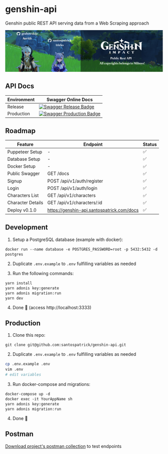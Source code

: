 # genshin-api
Genshin public REST API serving data from a Web Scraping approach

[![Aerith & tricks at Genshin Impact world giving welcome for contributors!](docs/readme.png)](https://genshin-api.santospatrick.com/docs)

## API Docs

| Environment | Swagger Online Docs |
|-------------|---------------------|
| Release     | [![Swagger Release Badge](https://validator.swagger.io/validator?url=https://genshin-api-release.santospatrick.com/swagger.json)](https://genshin-api-release.santospatrick.com/docs/) |
| Production  | [![Swagger Production Badge](https://validator.swagger.io/validator?url=https://genshin-api.santospatrick.com/swagger.json)](https://genshin-api.santospatrick.com/docs/) |

## Roadmap

| Feature              | Endpoint                   | Status          |
|----------------------|----------------------------|-----------------|
| Puppeteer Setup      | -                          | :white_check_mark: |
| Database Setup       | -                          | :white_check_mark: |
| Docker Setup         | -                          | :white_check_mark: |
| Public Swagger       | GET /docs                  | :white_check_mark: |
| Signup               | POST /api/v1/auth/register | :white_check_mark: |
| Login                | POST /api/v1/auth/login    | :white_check_mark: |
| Characters List      | GET /api/v1/characters     | :white_check_mark: |
| Character Details    | GET /api/v1/characters/:id | :white_check_mark: |
| Deploy v0.1.0        | https://genshin-api.santospatrick.com/docs | :white_check_mark: |

## Development

1. Setup a PostgreSQL database (example with docker):
```
docker run --name database -e POSTGRES_PASSWORD=root -p 5432:5432 -d postgres
```

2. Duplicate `.env.example` to `.env` fulfilling variables as needed

3. Run the following commands:
```
yarn install
yarn adonis key:generate
yarn adonis migration:run
yarn dev
```

4. Done 🎉 (access http://localhost:3333)

## Production

1. Clone this repo:
```
git clone git@github.com:santospatrick/genshin-api.git
```

2. Duplicate `.env.example` to `.env` fulfilling variables as needed
```bash
cp .env.example .env
vim .env
# edit variables
```

3. Run docker-compose and migrations:
```
docker-compose up -d
docker exec -it YourAppName sh
yarn adonis key:generate
yarn adonis migration:run
```

4. Done 🎉 

## Postman

[Download project's postman collection](https://raw.githubusercontent.com/santospatrick/genshin-api/main/postman/Genshin.postman_collection.json) to test endpoints
